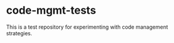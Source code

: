 code-mgmt-tests
===============
This is a test repository for experimenting with code management strategies.
